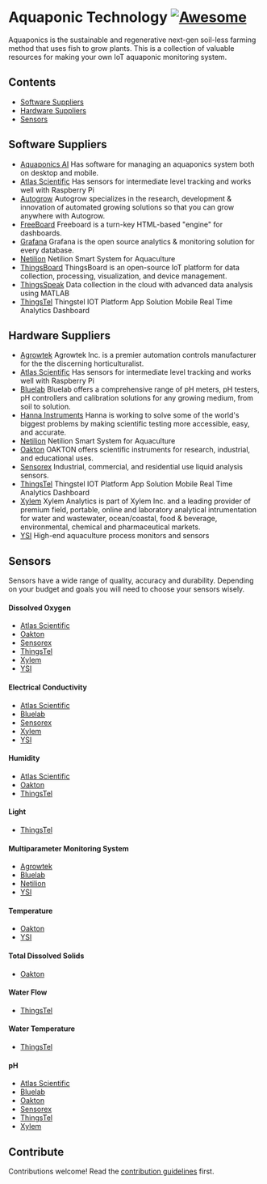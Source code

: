 # Aquaponic Technology [![Awesome](https://awesome.re/badge.svg)](https://awesome.re)

Aquaponics is the sustainable and regenerative next-gen soil-less farming method that uses fish to grow plants.  This is a collection of valuable resources for making your own IoT aquaponic monitoring system.

## Contents

- [Software Suppliers](#software-suppliers)
- [Hardware Suppliers](#hardware-suppliers)
- [Sensors](#sensors)

## Software Suppliers

- [Aquaponics AI](https://aquaponics.ai) Has software for managing an aquaponics system both on desktop and mobile.
- [Atlas Scientific](https://atlas-scientific.com) Has sensors for intermediate level tracking and works well with Raspberry Pi
- [Autogrow](https://autogrow.com/) Autogrow specializes in the research, development &amp; innovation of automated growing solutions so that you can grow anywhere with Autogrow.
- [FreeBoard](https://github.com/Freeboard/freeboard) Freeboard is a turn-key HTML-based "engine" for dashboards.
- [Grafana](https://grafana.com/) Grafana is the open source analytics & monitoring solution for every database.
- [Netilion](https://netilion.endress.com/smart-systems/aquaculture) Netilion Smart System for Aquaculture
- [ThingsBoard](https://github.com/thingsboard/thingsboard) ThingsBoard is an open-source IoT platform for data collection, processing, visualization, and device management.
- [ThingsSpeak](https://thingspeak.com/) Data collection in the cloud with advanced data analysis using MATLAB
- [ThingsTel](https://www.thingstel.com/) Thingstel IOT Platform App Solution Mobile Real Time Analytics Dashboard

## Hardware Suppliers

- [Agrowtek](https://www.agrowtek.com/) Agrowtek Inc. is a premier automation controls manufacturer for the the discerning horticulturalist.
- [Atlas Scientific](https://atlas-scientific.com) Has sensors for intermediate level tracking and works well with Raspberry Pi
- [Bluelab](https://bluelab.com) Bluelab offers a comprehensive range of pH meters, pH testers, pH controllers and calibration solutions for any growing medium, from soil to solution.
- [Hanna Instruments](https://intl.hannainst.com/) Hanna is working to solve some of the world's biggest problems by making scientific testing more accessible, easy, and accurate.
- [Netilion](https://netilion.endress.com/smart-systems/aquaculture) Netilion Smart System for Aquaculture
- [Oakton](http://www.4oakton.com/) OAKTON offers scientific instruments for research, industrial, and educational uses.
- [Sensorex](https://sensorex.com/) Industrial, commercial, and residential use liquid analysis sensors.
- [ThingsTel](https://www.thingstel.com/) Thingstel IOT Platform App Solution Mobile Real Time Analytics Dashboard
- [Xylem](https://www.xylemanalytics.com/) Xylem Analytics is part of Xylem Inc. and a leading provider of premium field, portable, online and laboratory analytical intrumentation for water and wastewater, ocean/coastal, food & beverage, environmental, chemical and pharmaceutical markets.
- [YSI](https://www.ysi.com) High-end aquaculture process monitors and sensors

## Sensors

Sensors have a wide range of quality, accuracy and durability.  Depending on your budget and goals you will need to choose your sensors wisely.

#### Dissolved Oxygen

- [Atlas Scientific](https://atlas-scientific.com/dissolved-oxygen/)
- [Oakton](http://www.4oakton.com/proddetail.asp?parent=83&prod=307&value=detail)
- [Sensorex](https://sensorex.com/product/do6400-dissolved-oxygen-sensor/)
- [ThingsTel](https://www.thingstel.com/documents/DISSOLVED_OXYGEN.pdf)
- [Xylem](https://www.xylemanalytics.com/en/products/ph-orp-cond-do-meters-and-probes/oxygen-sensors)
- [YSI](https://www.ysi.com/Product/id-5562/5562-Polarographic-DO-Temperature-and-Conductivity-Cable)

#### Electrical Conductivity

- [Atlas Scientific](https://atlas-scientific.com/conductivity/)
- [Bluelab](https://bluelab.com/new_zealand/bluelab-pro-controller-conductivity-probe)
- [Sensorex](https://sensorex.com/product/cs700-contacting-conductivity-sensor/)
- [Xylem](https://www.xylemanalytics.com/en/products/ph-orp-cond-do-meters-and-probes/conductivity-cells)
- [YSI](https://www.ysi.com/Product/id-5562/5562-Polarographic-DO-Temperature-and-Conductivity-Cable)

#### Humidity

- [Atlas Scientific](https://atlas-scientific.com/probes/ezo-hum-embedded-humidity-sensor/)
- [Oakton](http://www.4oakton.com/products.asp?parent=106&prod=107)
- [ThingsTel](https://www.thingstel.com/documents/TEMP_HUMIDITY_V2.pdf)

#### Light

- [ThingsTel](https://www.thingstel.com/documents/LIGHTSENSOR_V2.pdf)

#### Multiparameter Monitoring System

- [Agrowtek](https://www.agrowtek.com/index.php/products/sensors/hydro-sensors/sxh-ph-ec-temp-hydroponics-sensor-14-detail)
- [Bluelab](https://bluelab.com/new_zealand/bluelab-guardian-monitor)
- [Netilion](https://netilion.endress.com/smart-systems/aquaculture/buy-smart-system-for-aquaculture)
- [YSI](https://www.ysi.com/5200A)

#### Temperature

- [Oakton](http://www.4oakton.com/products.asp?parent=93&prod=309)
- [YSI](https://www.ysi.com/Product/id-5562/5562-Polarographic-DO-Temperature-and-Conductivity-Cable)

#### Total Dissolved Solids

- [Oakton](http://www.4oakton.com/products.asp?parent=50&prod=56)

#### Water Flow

- [ThingsTel](https://www.thingstel.com/documents/WATER_FLOW.pdf)

#### Water Temperature

- [ThingsTel](https://www.thingstel.com/documents/WATER_TEMP_V2.pdf)

#### pH

- [Atlas Scientific](https://atlas-scientific.com/ph/)
- [Bluelab](https://bluelab.com/new_zealand/bluelab-ph-probe)
- [Oakton](http://www.4oakton.com/products.asp?parent=1&prod=38)
- [Sensorex](https://sensorex.com/product/improved-s272cd-online-process-ph-sensor/)
- [ThingsTel](https://www.thingstel.com/documents/pH_SENSOR.pdf)
- [Xylem](https://www.xylemanalytics.com/en/products/ph-orp-cond-do-meters-and-probes/ph-electrodes)

## Contribute

Contributions welcome! Read the [contribution guidelines](contributing.md) first.
